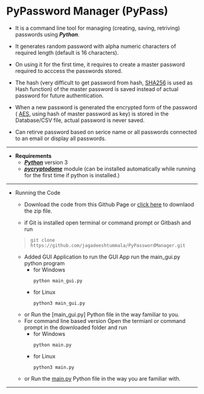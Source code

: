# PyPassword Manager (PyPass)
- It is a command line tool for managing (creating, saving, retriving) passwords using ***Python***.

- It generates random password with alpha numeric characters of required length (default is 16 characters).

- On using it for the first time, it  requires to create a master password required to acccess the passwords stored.

- The hash (very difficult to get password from hash, [SHA256](https://en.wikipedia.org/wiki/SHA-2) is used as Hash function) of the master password is saved instead of actual password for future authentication.

- When a new password is generated the encrypted form of the password ( [AES](https://en.wikipedia.org/wiki/Advanced_Encryption_Standard), using hash of master password as key) is stored in the Database/CSV file, actual password is never saved. 

- Can retirve password based on serice name or all passwords connected to an email or display all passwords.

---

- **Requirements**
    - [***Python***](https://www.python.org/) version 3
    - [***pycryptodome***](https://pycryptodome.readthedocs.io/en/latest/) module (can be installed automatically while running for the first time if python is installed.)

---

- Running the Code
    - Download the code from this Github Page or [click here](https://github.com/jagadeeshtummala/PyPasswordManager/archive/refs/heads/main.zip) to downlaod the zip file.
    
    - if Git is installed open terminal or command prompt or Gitbash and run
    >`git clone https://github.com/jagadeeshtummala/PyPasswordManager.git`

    - Added GUI Application to run the GUI App run the main_gui.py python program
        - for Windows
            ```
            python main_gui.py
            ```
        - for Linux
            ```
            python3 main_gui.py
            ```
    - or Run the [main_gui.py] Python file in the way familiar to you.
    - For command line based version Open the termianl or command prompt in the downloaded folder and run
        - for Windows
            ```
            python main.py
            ````
        - for Linux
            ```
            python3 main.py
            ```
    - or Run the [main.py](https://github.com/jagadeeshtummala/PyPasswordManager/blob/main/main.py) Python file in the way you are familiar with.

---
